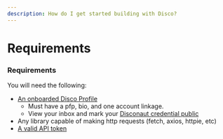 ```yaml
---
description: How do I get started building with Disco?
---
```


# Requirements

### Requirements

You will need the following:

* [An onboarded Disco Profile](../getting-started/create-a-data-backpack.md)
  * Must have a pfp, bio, and one account linkage.
  * View your inbox and mark your [Disconaut credential public](../getting-started/claiming-your-official-disconaut-credential.md)
* Any library capable of making http requests (fetch, axios, httpie, etc)
* [A valid API token](generate-an-api-key.md)
